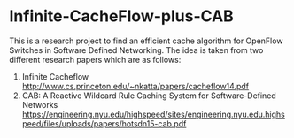 # Infinite-CacheFlow-plus-CAB
This is a research project to find an efficient cache algorithm for 
OpenFlow Switches in Software Defined Networking.
The idea is taken from two different research papers which are as follows:
1) Infinite Cacheflow
http://www.cs.princeton.edu/~nkatta/papers/cacheflow14.pdf
2) CAB: A Reactive Wildcard Rule Caching System for Software-Defined Networks
https://engineering.nyu.edu/highspeed/sites/engineering.nyu.edu.highspeed/files/uploads/papers/hotsdn15-cab.pdf

